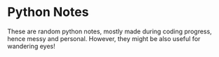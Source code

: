 # Python Notes  
                       
These are random python notes, mostly made during coding progress, hence messy and personal. However, they might be also useful for wandering eyes! 


